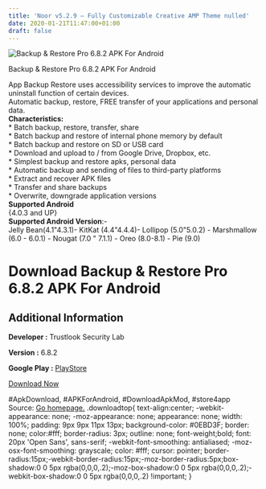 ```yaml
---
title: 'Noor v5.2.9 – Fully Customizable Creative AMP Theme nulled'
date: 2020-01-21T11:47:00+01:00
draft: false
---
```


![Backup & Restore Pro 6.8.2 APK For Android](https://i1.wp.com/apkhome.net/wp-content/uploads/2020/01/Backup-Restore-Pro-6.8.2.png "Backup & Restore Pro 6.8.2 APK For Android")

  

Backup & Restore Pro 6.8.2 APK For Android

App Backup Restore uses accessibility services to improve the automatic uninstall function of certain devices.  
Automatic backup, restore, FREE transfer of your applications and personal data.  
**Characteristics:**  
\* Batch backup, restore, transfer, share  
\* Batch backup and restore of internal phone memory by default  
\* Batch backup and restore on SD or USB card  
\* Download and upload to / from Google Drive, Dropbox, etc.  
\* Simplest backup and restore apks, personal data  
\* Automatic backup and sending of files to third-party platforms  
\* Extract and recover APK files  
\* Transfer and share backups  
\* Overwrite, downgrade application versions  
**Supported Android**  
{4.0.3 and UP}  
**Supported Android Version**:-  
Jelly Bean(4.1"4.3.1)- KitKat (4.4"4.4.4)- Lollipop (5.0"5.0.2) - Marshmallow (6.0 - 6.0.1) - Nougat (7.0 " 7.1.1) - Oreo (8.0-8.1) - Pie (9.0)

Download Backup & Restore Pro 6.8.2 APK For Android
===================================================

Additional Information
----------------------

**Developer :** Trustlook Security Lab

**Version :** 6.8.2

**Google Play :** [PlayStore](https://play.google.com/store/apps/details?id=mobi.infolife.appbackup)

  

[Download Now](https://store4app.co/post/backup-amp-restore-pro-6-8-2-apk-for-android_1579591834)

  
#ApkDownload, #APKForAndroid, #DownloadApkMod, #store4app  
Source: [Go homepage.](https://store4app.co/post/backup-amp-restore-pro-6-8-2-apk-for-android_1579591834) .downloadtop{ text-align:center; -webkit-appearance: none; -moz-appearance: none; appearance: none; width: 100%; padding: 9px 9px 11px 13px; background-color: #0EBD3F; border: none; color:#fff; border-radius: 3px; outline: none; font-weight;bold; font: 20px 'Open Sans', sans-serif; -webkit-font-smoothing: antialiased; -moz-osx-font-smoothing: grayscale; color: #fff; cursor: pointer; border-radius:15px;-webkit-border-radius:15px;-moz-border-radius:5px;box-shadow:0 0 5px rgba(0,0,0,.2);-moz-box-shadow:0 0 5px rgba(0,0,0,.2);-webkit-box-shadow:0 0 5px rgba(0,0,0,.2) !important; }